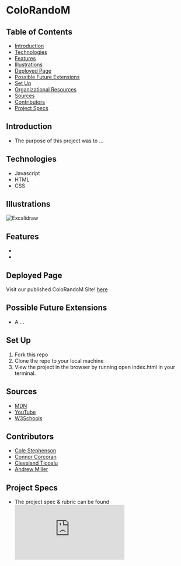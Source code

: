 # ColoRandoM

## Table of Contents
  - [Introduction](#introduction)
  - [Technologies](#technologies)
  - [Features](#features)
  - [Illustrations](#illustrations)
  - [Deployed Page](#deployed-page)
  - [Possible Future Extensions](#possible-future-extensions)
  - [Set Up](#set-up)
  - [Organizational Resources](#organizational-resources)
  - [Sources](#sources)
  - [Contributors](#contributors)
  - [Project Specs](#project-specs)
## Introduction
  - The purpose of this project was to ...

## Technologies
  - Javascript
  - HTML
  - CSS

## Illustrations
  ![Excalidraw](https://excalidraw.com/#json=Ne5t48nODZKeReq-sQmCp,wQB1dUYyjoPyTvTmurQozw)

## Features
- 
- 
## Deployed Page
Visit our published ColoRandoM Site! [here](https:)

## Possible Future Extensions
  - A ...

## Set Up
1. Fork this repo
2. Clone the repo to your local machine
3. View the project in the browser by running open index.html in your terminal.
## Sources
  - [MDN](http://developer.mozilla.org/en-US/)
  - [YouTube](https://www.youtube.com/)
  - [W3Schools](https://www.w3schools.com/)

## Contributors
 - [Cole Stephenson](https://github.com/colestephenson1)
 - [Connor Corcoran](https://github.com/Connorcorc)
 - [Cleveland Ticoalu](https://github.com/cleveland231)
 - [Andrew Miller](https://github.com/andrewmiller45)

## Project Specs
  - The project spec & rubric can be found ![here](https://frontend.turing.edu/projects/module-1/colorandom-v2.html)
